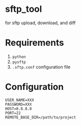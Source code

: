 # sftp_tool
for sftp upload, download, and diff

# Requirements
1. `python`
2. `pysftp`
3. `.sftp.conf` configuration file

# Configuration
```
USER_NAME=XXX
PASSWORD=XXX
HOST=8.8.8.8
PORT=22
REMOTE_BASE_DIR=/path/to/project
```
